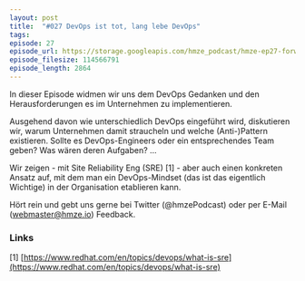 ```yaml
---
layout: post
title:  "#027 DevOps ist tot, lang lebe DevOps"
tags:
episode: 27
episode_url: https://storage.googleapis.com/hmze_podcast/hmze-ep27-forward.mp3
episode_filesize: 114566791
episode_length: 2864
---
```


In dieser Episode widmen wir uns dem DevOps Gedanken und den Herausforderungen es im Unternehmen zu implementieren. 

Ausgehend davon wie unterschiedlich DevOps eingeführt wird, diskutieren wir, warum Unternehmen damit straucheln und welche (Anti-)Pattern existieren. Sollte es DevOps-Engineers oder ein entsprechendes Team geben? Was wären deren Aufgaben? ...

Wir zeigen - mit Site Reliability Eng (SRE) [1] - aber auch einen konkreten Ansatz auf, mit dem man ein DevOps-Mindset (das ist das eigentlich Wichtige) in der Organisation etablieren kann.

Hört rein und gebt uns gerne bei Twitter (@hmzePodcast) oder per E-Mail (webmaster@hmze.io) Feedback.

### Links ###
[1] [https://www.redhat.com/en/topics/devops/what-is-sre](https://www.redhat.com/en/topics/devops/what-is-sre)
